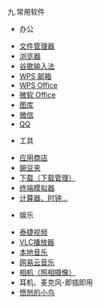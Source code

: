 九.常用软件
* 办公
 - [文件管理器](https://github.com/openthos/userguide-analysis/blob/master/soft/%E6%96%87%E4%BB%B6%E7%AE%A1%E7%90%86%E5%99%A8.md)
 - [浏览器](https://github.com/openthos/userguide-analysis/blob/master/soft/%E6%B5%8F%E8%A7%88%E5%99%A8.md)
 - [谷歌输入法](https://github.com/openthos/userguide-analysis/blob/master/soft/%E8%B0%B7%E6%AD%8C%E8%BE%93%E5%85%A5%E6%B3%95_%E4%BD%BF%E7%94%A8%E6%89%8B%E5%86%8C.md)
 - [WPS 邮箱](https://github.com/openthos/userguide-analysis/blob/master/soft/WPS%20%E9%82%AE%E7%AE%B1.md)
 - [WPS Office](https://github.com/openthos/userguide-analysis/blob/master/soft/wps.md)
 - [微软 Office](https://github.com/openthos/userguide-analysis/blob/master/Office/%E5%BE%AE%E8%BD%AF%20Office.md)
 - [图库](https://github.com/openthos/userguide-analysis/blob/master/soft/%E5%9B%BE%E5%BA%93_%E4%BD%BF%E7%94%A8%E6%89%8B%E5%86%8C.md)
 - [微信](https://github.com/openthos/userguide-analysis/blob/master/soft/%E5%BE%AE%E4%BF%A1.md)
 - [QQ](https://github.com/openthos/userguide-analysis/blob/master/soft/QQ.md)

* 工具
 - [应用商店](https://github.com/openthos/appstore-ota-analysis/blob/master/AppStore%E4%BD%BF%E7%94%A8%E8%AF%B4%E6%98%8E.md)
 - [豌豆夹](https://github.com/openthos/app-testing-results/blob/master/APP_USER/%E8%B1%8C%E8%B1%86%E5%A4%B9_%E4%BD%BF%E7%94%A8%E6%89%8B%E5%86%8C.md)
 - [下载（下载管理）](https://github.com/openthos/community-analysis/blob/master/using-instractions/%E4%B8%8B%E8%BD%BD.md)
 - [终端模拟器](https://github.com/openthos/multiwin-analysis/blob/master/doc/lb/OtoTernminal%E4%BD%BF%E7%94%A8%E6%89%8B%E5%86%8C.md)
 - [计算器、时钟...](https://github.com/openthos/app-testing-results/blob/master/APP_USER/%E8%AE%A1%E7%AE%97%E5%99%A8%E3%80%81%E6%97%A5%E5%8E%86%E3%80%81%E6%97%B6%E9%92%9F_%E4%BD%BF%E7%94%A8%E6%96%B9%E5%BC%8F.md)

* 娱乐
 - [泰捷视频](https://github.com/openthos/app-testing-results/blob/master/APP_USER/%E6%B3%B0%E6%8D%B7%E8%A7%86%E9%A2%91_%E4%BD%BF%E7%94%A8%E6%89%8B%E5%86%8C.md)
 - [VLC播放器](https://github.com/openthos/app-testing-results/blob/master/APP_USER/VLC_%E4%BD%BF%E7%94%A8%E6%89%8B%E5%86%8C.md)
 - [本地音乐](https://github.com/openthos/app-testing-results/blob/master/APP_USER/%E9%9F%B3%E4%B9%90_%E4%BD%BF%E7%94%A8%E6%89%8B%E5%86%8C.md)
 - [网易云音乐](https://github.com/openthos/app-testing-results/blob/master/APP_USER/%E7%BD%91%E6%98%93%E4%BA%91%E9%9F%B3%E4%B9%90_%E4%BD%BF%E7%94%A8%E6%89%8B%E5%86%8C.md)  
 - [相机（照相摄像）](https://github.com/openthos/community-analysis/blob/master/using-instractions/%E7%9B%B8%E6%9C%BA.md)
 - 耳机、麦克风-即插即用
 - [愤怒的小鸟](https://github.com/openthos/app-testing-results/blob/master/APP_USER/%E6%84%A4%E6%80%92%E7%9A%84%E5%B0%8F%E9%B8%9F_%E4%BD%BF%E7%94%A8%E6%89%8B%E5%86%8C.md)
